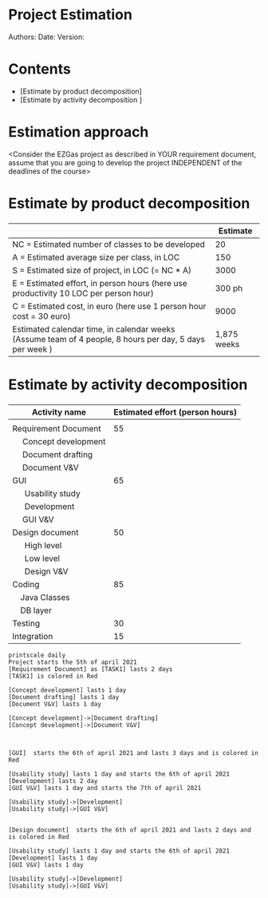 
# Project Estimation  
Authors:
Date:
Version:
# Contents
- [Estimate by product decomposition]
- [Estimate by activity decomposition ]
# Estimation approach
<Consider the EZGas  project as described in YOUR requirement document, assume that you are going to develop the project INDEPENDENT of the deadlines of the course>
# Estimate by product decomposition
### 
|             | Estimate                        |             
| ----------- | ------------------------------- |  
| NC =  Estimated number of classes to be developed   |            20                |             
|  A = Estimated average size per class, in LOC       |           150                 | 
| S = Estimated size of project, in LOC (= NC * A) | 3000 |
| E = Estimated effort, in person hours (here use productivity 10 LOC per person hour)  |             300 ph  |   
| C = Estimated cost, in euro (here use 1 person hour cost = 30 euro) | 9000 | 
| Estimated calendar time, in calendar weeks (Assume team of 4 people, 8 hours per day, 5 days per week ) |           1,875 weeks         |               
# Estimate by activity decomposition
### 
|         Activity name    | Estimated effort (person hours)   |             
| ----------- | ------------------------------- | 
|  | |
| Requirement Document | 55 |
| &ensp;&ensp;  Concept development ||
| &ensp;&ensp;  Document drafting ||
| &ensp;&ensp;  Document V&V ||
| GUI | 65 |
| &ensp; &ensp;  Usability study||
| &ensp; &ensp;  Development ||
| &ensp;&ensp;  GUI V&V ||
|Design document| 50 |
| &ensp; &ensp;  High level||
| &ensp; &ensp; Low level||
| &ensp; &ensp;  Design V&V ||
|Coding| 85 |
|&ensp;&ensp;Java Classes||
|&ensp;&ensp;DB layer||
|Testing| 30 |
|Integration|  15 |

```plantuml
printscale daily
Project starts the 5th of april 2021
[Requirement Document] as [TASK1] lasts 2 days
[TASK1] is colored in Red

[Concept development] lasts 1 day
[Document drafting] lasts 1 day
[Document V&V] lasts 1 day

[Concept development]->[Document drafting] 
[Concept development]->[Document V&V] 



[GUI]  starts the 6th of april 2021 and lasts 3 days and is colored in Red

[Usability study] lasts 1 day and starts the 6th of april 2021
[Development] lasts 2 day
[GUI V&V] lasts 1 day and starts the 7th of april 2021

[Usability study]->[Development] 
[Usability study]->[GUI V&V] 


[Design document]  starts the 6th of april 2021 and lasts 2 days and is colored in Red

[Usability study] lasts 1 day and starts the 6th of april 2021
[Development] lasts 1 day
[GUI V&V] lasts 1 day

[Usability study]->[Development] 
[Usability study]->[GUI V&V] 






```
